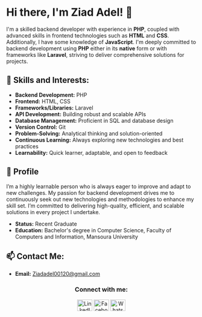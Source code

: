 # Hi there, I'm Ziad Adel! 👋

I'm a skilled backend developer with experience in **PHP**, coupled with advanced skills in frontend technologies such as **HTML** and **CSS**. Additionally, I have some knowledge of **JavaScript**. I'm deeply committed to backend development using **PHP** either in its **native** form or with frameworks like **Laravel**, striving to deliver comprehensive solutions for projects.

## 🌟 Skills and Interests:

- **Backend Development:** PHP
- **Frontend:** HTML, CSS
- **Frameworks/Libraries:** Laravel
- **API Development:** Building robust and scalable APIs
- **Database Management:** Proficient in SQL and database design
- **Version Control:** Git
- **Problem-Solving:** Analytical thinking and solution-oriented
- **Continuous Learning:** Always exploring new technologies and best practices
- **Learnability:** Quick learner, adaptable, and open to feedback

  
## 👤 Profile

I’m a highly learnable person who is always eager to improve and adapt to new challenges. My passion for backend development drives me to continuously seek out new technologies and methodologies to enhance my skill set. I’m committed to delivering high-quality, efficient, and scalable solutions in every project I undertake.

- **Status:** Recent Graduate
- **Education:** Bachelor's degree in Computer Science, Faculty of Computers and Information, Mansoura University


## 📫 Contact Me:

- **Email:** [Ziadadel00120@gmail.com](mailto:Ziadadel00120@gmail.com)

<h3 align="center">Connect with me:</h3>
<p align="center">
<a href="https://linkedin.com/in/ziad-adel-9380a6247" target="_blank"><img align="center" src="https://raw.githubusercontent.com/rahuldkjain/github-profile-readme-generator/master/src/images/icons/Social/linked-in-alt.svg" alt="LinkedIn" height="30" width="40" /></a>
<a href="https://www.facebook.com/ziad.adel.988" target="_blank"><img align="center" src="https://raw.githubusercontent.com/rahuldkjain/github-profile-readme-generator/master/src/images/icons/Social/facebook-alt.svg" alt="Facebook" height="30" width="40" /></a>
<a href="https://wa.me/01029916927" target="_blank"><img align="center" src="https://raw.githubusercontent.com/rahuldkjain/github-profile-readme-generator/master/src/images/icons/Social/whatsapp.svg" alt="WhatsApp" height="30" width="40" /></a>
</p>
